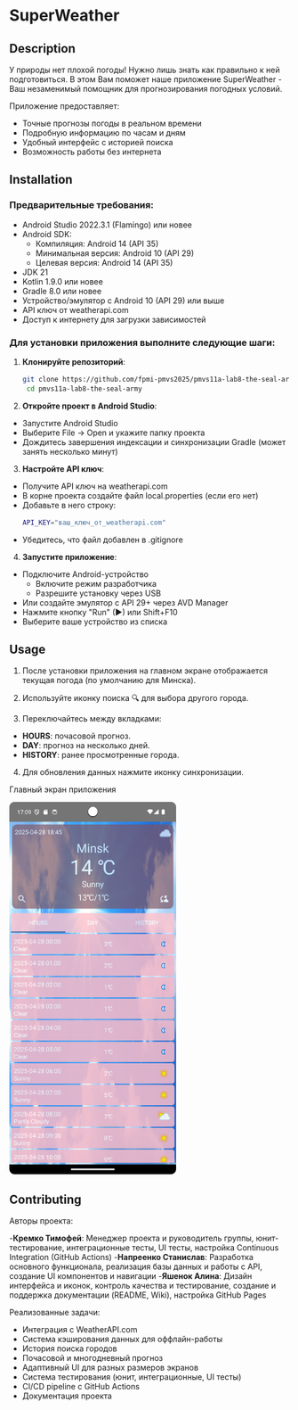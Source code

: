 # SuperWeather

## Description
У природы нет плохой погоды! Нужно лишь знать как правильно к ней подготовиться. В этом Вам поможет наше приложение SuperWeather - Ваш незаменимый помощник для прогнозирования погодных условий.

Приложение предоставляет:
- Точные прогнозы погоды в реальном времени
- Подробную информацию по часам и дням
- Удобный интерфейс с историей поиска
- Возможность работы без интернета

## Installation
### Предварительные требования:

- Android Studio 2022.3.1 (Flamingo) или новее
- Android SDK:
  - Компиляция: Android 14 (API 35)
  - Минимальная версия: Android 10 (API 29)
  - Целевая версия: Android 14 (API 35)
- JDK 21
- Kotlin 1.9.0 или новее
- Gradle 8.0 или новее
- Устройство/эмулятор с Android 10 (API 29) или выше
- API ключ от weatherapi.com
- Доступ к интернету для загрузки зависимостей

### Для установки приложения выполните следующие шаги:

1. **Клонируйте репозиторий**:
   ```bash
   git clone https://github.com/fpmi-pmvs2025/pmvs11a-lab8-the-seal-army.git
	cd pmvs11a-lab8-the-seal-army
    ```

2. **Откройте проект в Android Studio**:
- Запустите Android Studio
- Выберите File → Open и укажите папку проекта
- Дождитесь завершения индексации и синхронизации Gradle (может занять несколько минут)

3. **Настройте API ключ**:
- Получите API ключ на weatherapi.com
- В корне проекта создайте файл local.properties (если его нет)
- Добавьте в него строку:
   ```bash
   API_KEY="ваш_ключ_от_weatherapi.com"
   ```
- Убедитесь, что файл добавлен в .gitignore

4. **Запустите приложение**:
- Подключите Android-устройство
  - Включите режим разработчика
  - Разрешите установку через USB
- Или создайте эмулятор с API 29+ через AVD Manager
- Нажмите кнопку "Run" (▶) или Shift+F10
- Выберите ваше устройство из списка

## Usage
1. После установки приложения на главном экране отображается текущая погода (по умолчанию для Минска). 

2. Используйте иконку поиска 🔍 для выбора другого города. 

3. Переключайтесь между вкладками:

- **HOURS**: почасовой прогноз.
- **DAY**: прогноз на несколько дней.
- **HISTORY**:  ранее просмотренные города.

4. Для обновления данных нажмите иконку синхронизации.

Главный экран приложения

<img src="assets/Screenshots/AppScreen.png" alt="Главный экран" width="300"/>

## Contributing
Авторы проекта:

-**Кремко Тимофей**: Менеджер проекта и руководитель группы, юнит-тестирование, интеграционные тесты, UI тесты, настройка Continuous Integration (GitHub Actions)
-**Напреенко Станислав**: Разработка основного функционала, реализация базы данных и работы с API, cоздание UI компонентов и навигации
-**Яшенок Алина**: Дизайн интерфейса и иконок, контроль качества и тестирование, cоздание и поддержка документации (README, Wiki), настройка GitHub Pages

Реализованные задачи:

- Интеграция с WeatherAPI.com
- Система кэширования данных для оффлайн-работы
- История поиска городов
- Почасовой и многодневный прогноз
- Адаптивный UI для разных размеров экранов
- Система тестирования (юнит, интеграционные, UI тесты)
- CI/CD pipeline с GitHub Actions
- Документация проекта
